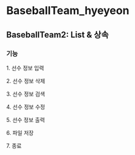 # BaseballTeam_hyeyeon
<h2>BaseballTeam2: List & 상속</h2>
<h3>기능</h3>

<p> 1. 선수 정보 입력</p>
<p> 2. 선수 정보 삭제</p>
<p> 3. 선수 정보 검색</p>
<p> 4. 선수 정보 수정</p>
<p> 5. 선수 정보 출력</p>
<p> 6. 파일 저장</p>
<p> 7. 종료</p>
